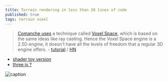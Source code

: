 ```yaml
---
title: Terrain rendering in less than 20 lines of code
published: true
tags: terrain voxel
---
```

> [Comanche uses](https://en.wikipedia.org/wiki/Comanche_(video_game_series)) a technique called [Voxel Space](https://en.wikipedia.org/wiki/Voxel_Space), which is based on the same ideas like ray casting. Hence the Voxel Space engine is a 2.5D engine, it doesn't have all the levels of freedom that a regular 3D engine offers. - [tutorial](https://github.com/s-macke/VoxelSpace) / [HN](https://news.ycombinator.com/item?id=15772065)

- [shader toy version](https://www.shadertoy.com/view/lslBz7)
- [three.js ?]( https://threejs.org/)

![caption](https://raw.githubusercontent.com/s-macke/VoxelSpace/master/images/comanche-1992.gif)

